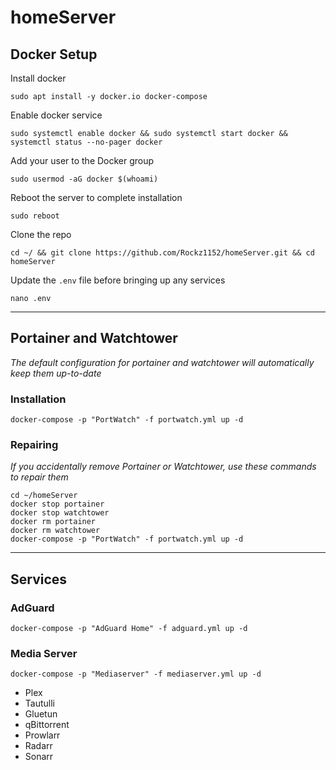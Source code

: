 # homeServer

## Docker Setup
Install docker
```
sudo apt install -y docker.io docker-compose
```
Enable docker service
```
sudo systemctl enable docker && sudo systemctl start docker && systemctl status --no-pager docker
```
Add your user to the Docker group
```
sudo usermod -aG docker $(whoami)
```
Reboot the server to complete installation
```
sudo reboot
```
Clone the repo
```
cd ~/ && git clone https://github.com/Rockz1152/homeServer.git && cd homeServer
```
Update the `.env` file before bringing up any services
```
nano .env
```

----

## Portainer and Watchtower
_The default configuration for portainer and watchtower will automatically keep them up-to-date_
### Installation
```
docker-compose -p "PortWatch" -f portwatch.yml up -d
```

### Repairing
_If you accidentally remove Portainer or Watchtower, use these commands to repair them_
```
cd ~/homeServer
docker stop portainer
docker stop watchtower
docker rm portainer
docker rm watchtower
docker-compose -p "PortWatch" -f portwatch.yml up -d
```

<!--
### Manual Installation
<sup>_*Running Portainer and Watchtower with docker instead of docker-compose will prevent them from showing up as an unmanged stack inside portainer_</sup>

Install Portainer
```
docker run -d \
-p 8000:8000 \
-p 9000:9000 \
--name=portainer \
--restart=always \
--privileged \
--label "com.centurylinklabs.watchtower.enable=true" \
-v /var/run/docker.sock:/var/run/docker.sock \
-v $(source .env; echo ${DATADIR})/portainer:/data \
portainer/portainer-ce
```
Install Watchtower
```
docker run -d \
--name watchtower \
-v /var/run/docker.sock:/var/run/docker.sock \
-v /etc/localtime:/etc/localtime:ro \
--label "com.centurylinklabs.watchtower.enable=true" \
containrrr/watchtower \
--cleanup \
--include-restarting \
--label-enable
```
-->

<!-- old docker run cmd
docker run -d -p 8000:8000 -p 9000:9000 --name=portainer --restart=always --privileged -v /var/run/docker.sock:/var/run/docker.sock -v $(source .env; echo ${DATADIR})/portainer:/data portainer/portainer-ce
-->

----

## Services

### AdGuard
```
docker-compose -p "AdGuard Home" -f adguard.yml up -d
```

### Media Server
```
docker-compose -p "Mediaserver" -f mediaserver.yml up -d
```
- Plex
- Tautulli
- Gluetun
- qBittorrent
- Prowlarr
- Radarr
- Sonarr
